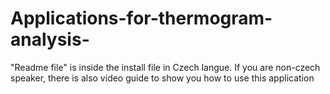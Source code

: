 # Applications-for-thermogram-analysis-
"Readme file" is inside the install file in Czech langue.
If you are non-czech speaker, there is also video guide to show you how to use this application
